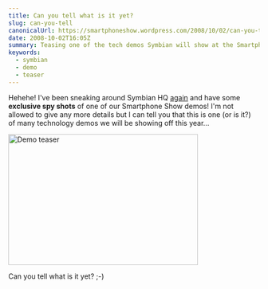 ```yaml
---
title: Can you tell what is it yet?
slug: can-you-tell
canonicalUrl: https://smartphoneshow.wordpress.com/2008/10/02/can-you-tell-what-is-it-yet/
date: 2008-10-02T16:05Z
summary: Teasing one of the tech demos Symbian will show at the Smartphone Show
keywords:
  - symbian
  - demo
  - teaser
---
```

Hehehe! I've been sneaking around Symbian HQ [again](/blog/2008/01/30/demo-teaser/) and have some **exclusive spy shots** of one of our Smartphone Show demos! I'm not allowed to give any more details but I can tell you that this is one (or is it?) of many technology demos we will be showing off this year...

<img src="/media/smartphone-show-2008/demo_teaser_thumb.jpg" alt="Demo teaser" width="380" height="263">

Can you tell what is it yet? ;-)
